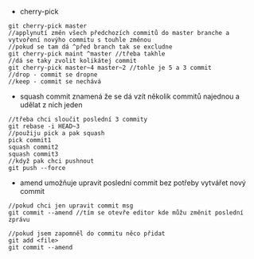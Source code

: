 - cherry-pick
```
git cherry-pick master
//applynutí změn všech předchozích commitů do master branche a vytvoření novýho commitu s touhle změnou
//pokud se tam dá ^před branch tak se excludne
git cherry-pick maint ^master //třeba takhle
//dá se taky zvolit kolikátej commit
git cherry-pick master~4 master~2 //tohle je 5 a 3 commit
//drop - commit se dropne
//keep - commit se nechává
```

- squash commit
znamená že se dá vzít několik commitů najednou a udělat z nich jeden
```
//třeba chci sloučit poslední 3 commity
git rebase -i HEAD~3
//použiju pick a pak squash
pick commit1
squash commit2
squash commit3
//když pak chci pushnout
git push --force
```

- amend
umožňuje upravit poslední commit bez potřeby vytvářet nový commit

```
//pokud chci jen upravit commit msg
git commit --amend //tím se otevře editor kde můžu změnit poslední zprávu

//pokud jsem zapomněl do commitu něco přidat
git add <file>
git commit --amend
```
